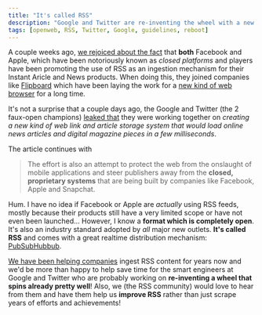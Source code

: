 ```yaml
---
title: "It's called RSS"
description: "Google and Twitter are re-inventing the wheel with a new kind of web link and article storage system that would load online news articles and digital magazine pieces in a few milliseconds. RSS exists and it's great!"
tags: [openweb, RSS, Twitter, Google, guidelines, reboot]
---
```


A couple weeks ago, [we rejoiced about the fact](http://blog.superfeedr.com/apple-facebook-rss/) that **both** Facebook and Apple, which have been notoriously known as *closed platforms* and players have been promoting the use of RSS as an ingestion mechanism for their Instant Aricle and News products. When doing this, they joined companies like [Flipboard](http://flipboard.com/) which have been laying the work for a [new kind of web browser](http://www.ouvre-boite.com/new-browsers/) for a long time.

It's not a surprise that a couple days ago, the Google and Twitter (the 2 faux-open champions) [leaked that](http://www.nytimes.com/2015/09/12/technology/google-twitter-and-publishers-seek-faster-web.html) they were working together on *creating a new kind of web link and article storage system that would load online news articles and digital magazine pieces in a few milliseconds*.

The article continues with

> The effort is also an attempt to protect the web from the onslaught of mobile applications and steer publishers away from the **closed, proprietary systems** that are being built by companies like Facebook, Apple and Snapchat.

Hum. I have no idea if Facebook or Apple are *actually* using RSS feeds, mostly because their products still have a very limited scope or have not even been launched... However, I know a **format which is completely open**. It's also an industry standard adopted by *all* major new outlets. **It's called RSS** and comes with a great realtime distribution mechanism: [PubSubHubbub](https://en.wikipedia.org/wiki/PubSubHubbub).

[We have been helping companies](https://superfeedr.com/) ingest RSS content for years now and we'd be more than happy to help save time for the smart engineers at Google and Twitter who are probably working on **re-inventing a wheel that spins already pretty well**! Also, we (the RSS community) would love to hear from them and have them help us **improve RSS** rather than just scrape years of efforts and achievements!




